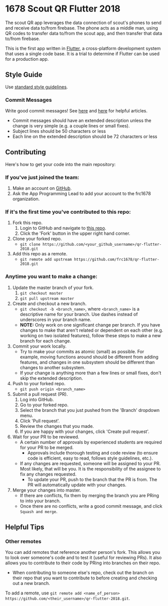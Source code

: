 # 1678 Scout QR Flutter 2018

The scout QR app leverages the data connection of scout's phones to send and receive data to/from firebase.  The phone acts as a middle man, using QR codes to transfer data to/from the scout app, and then transfer that data to/from firebase.

This is the first app written in [Flutter](https://flutter.io/), a cross-platform development system that uses a single code base.  It is a trial to determine if Flutter can be used for a production app.

## Style Guide

Use [standard style guidelines](https://github.com/flutter/flutter/wiki/Style-guide-for-Flutter-repo).

### Commit Messages

Write good commit messages!  See [here](https://tbaggery.com/2008/04/19/a-note-about-git-commit-messages.html) and [here](https://chris.beams.io/posts/git-commit/) for helpful articles.

* Commit messages should have an extended description unless the change is very simple (e.g. a couple lines or small fixes).
* Subject lines should be 50 characters or less
* Each line on the extended description should be 72 characters or less

## Contributing

Here's how to get your code into the main repository:

### If you've just joined the team:
1. Make an account on [GitHub](https://github.com).
1. Ask the App Programming Lead to add your account to the frc1678 organization.
### If it's the first time you've contributed to this repo:
1. Fork this repo.
    1. Login to GitHub and navigate to [this repo](https://github.com/frc1678/qr-flutter-2018).
    1. Click the 'Fork' button in the upper right hand corner.
1. Clone your forked repo.
    * `git clone https://github.com/<your_github_username>/qr-flutter-2018.git`
1. Add this repo as a remote.
    * `git remote add upstream https://github.com/frc1678/qr-flutter-2018.git`

### Anytime you want to make a change:
1. Update the master branch of your fork.
    1. `git checkout master`
    1. `git pull upstream master`
1. Create and checkout a new branch.
    * `git checkout -b <branch_name>`, where `<branch_name>` is a descriptive name for your branch. Use dashes instead of underscores in your branch name.
    * __NOTE:__ Only work on one significant change per branch.  If you have changes to make that aren't related or dependent on each other (e.g. working on two isolated features), follow these steps to make a new branch for each change.
1. Commit your work locally.
    * Try to make your commits as atomic (small) as possible.  For example, moving functions around should be different from adding features, and changes in one subsystem should be different than changes to another subsystem.
    * If your change is anything more than a few lines or small fixes, don't skip the extended description.
1. Push to your forked repo.
    * `git push origin <branch_name>`
1. Submit a pull request (PR).
    1. Log into GitHub.
    1. Go to your forked repo.
    1. Select the branch that you just pushed from the 'Branch' dropdown menu.
    1. Click 'Pull request'.
    1. Review the changes that you made.
    1. If you are happy with your changes, click 'Create pull request'.
1. Wait for your PR to be reviewed.
    * A certain number of approvals by experienced students are required for your PR to be merged.
        * Approvals include thorough testing and code review (to ensure code is efficient, easy to read, follows style guidelines, etc.).
    * If any changes are requested, someone will be assigned to your PR.  Most likely, that will be you.  It is the responsibility of the assignee to fix any changes requested.
        * To update your PR, push to the branch that the PR is from.  The PR will automatically update with your changes.
1. Merge your changes into master.
    * If there are conflicts, fix them by merging the branch you are PRing to into your branch.
    * Once there are no conflicts, write a good commit message, and click `Squash and merge`.

## Helpful Tips

### Other remotes

You can add remotes that reference another person's fork.  This allows you to look over someone's code and to test it (useful for reviewing PRs).  It also allows you to contribute to their code by PRing into branches on their repo.
* When contributing to someone else's repo, check out the branch on their repo that you want to contribute to before creating and checking out a new branch.

To add a remote, use `git remote add <name_of_person> https://github.com/<their_username>/qr-flutter-2018.git`.
